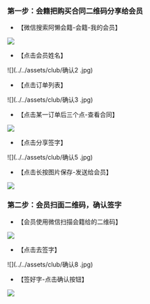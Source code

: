 ### 第一步：会籍把购买合同二维码分享给会员

- 【微信搜索阿懒会籍-会籍-我的会员】

![](../../assets/club/确认1.jpg)

- 【点击会员姓名】

![](../../assets/club/确认2 .jpg)

- 【点击订单列表】

![](../../assets/club/确认3 .jpg)

- 【点击某一订单后三个点-查看合同】

![](../../assets/club/确认4.jpg)

- 【点击分享签字】

![](../../assets/club/确认5 .jpg)

- 【点击长按图片保存-发送给会员】

![](../../assets/club/确认6.png)

### 第二步：会员扫面二维码，确认签字

- 【会员使用微信扫描会籍给的二维码】

![](../../assets/club/确认7.jpg)

- 【点击去签字】

![](../../assets/club/确认8 .jpg)

- 【签好字-点击确认按钮】

![](../../assets/club/确认9.jpg)